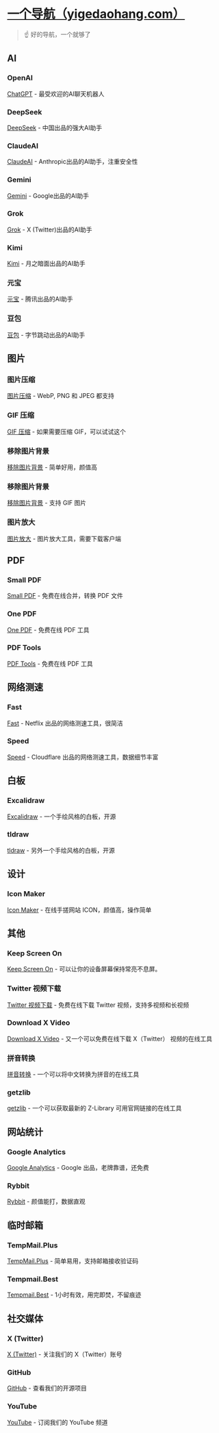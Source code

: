 # [一个导航（yigedaohang.com）](https://yigedaohang.com/)

> ☝️ 好的导航，一个就够了

## AI

### OpenAI
[ChatGPT](https://chatgpt.com) - 最受欢迎的AI聊天机器人

### DeepSeek
[DeepSeek](https://chat.deepseek.com) - 中国出品的强大AI助手

### ClaudeAI
[ClaudeAI](https://claude.ai) - Anthropic出品的AI助手，注重安全性

### Gemini
[Gemini](https://gemini.google.com) - Google出品的AI助手

### Grok
[Grok](https://grok.com) - X (Twitter)出品的AI助手

### Kimi
[Kimi](https://kimi.moonshot.cn/) - 月之暗面出品的AI助手

### 元宝
[元宝](https://yuanbao.tencent.com) - 腾讯出品的AI助手

### 豆包
[豆包](https://www.doubao.com) - 字节跳动出品的AI助手

## 图片

### 图片压缩
[图片压缩](https://docsmall.com/gif-compress?from=yigedaohang.com) - WebP, PNG 和 JPEG 都支持

### GIF 压缩
[GIF 压缩](https://docsmall.com/gif-compress?from=yigedaohang.com) - 如果需要压缩 GIF，可以试试这个

### 移除图片背景
[移除图片背景](https://www.remove.bg/?from=yigedaohang.com) - 简单好用，颜值高

### 移除图片背景
[移除图片背景](https://pixian.ai/?from=yigedaohang.com) - 支持 GIF 图片

### 图片放大
[图片放大](https://github.com/Tohrusky/Final2x?from=yigedaohang.com) - 图片放大工具，需要下载客户端

## PDF

### Small PDF
[Small PDF](https://smallpdf.com/?from=yigedaohang.com) - 免费在线合并，转换 PDF 文件

### One PDF
[One PDF](https://www.onepdf.online/?from=yigedaohang.com) - 免费在线 PDF 工具

### PDF Tools
[PDF Tools](https://pdf.ai/tools/?from=yigedaohang.com) - 免费在线 PDF 工具

## 网络测速

### Fast
[Fast](https://fast.com/?from=yigedaohang.com) - Netflix 出品的网络测速工具，很简洁

### Speed
[Speed](https://speed.cloudflare.com/?from=yigedaohang.com) - Cloudflare 出品的网络测速工具，数据细节丰富

## 白板

### Excalidraw
[Excalidraw](https://excalidraw.com/?from=yigedaohang.com) - 一个手绘风格的白板，开源

### tldraw
[tldraw](https://excalidraw.com/?from=yigedaohang.com) - 另外一个手绘风格的白板，开源

## 设计

### Icon Maker
[Icon Maker](https://icon.ray.so/?from=yigedaohang.com) - 在线手搓网站 ICON，颜值高，操作简单

## 其他

### Keep Screen On
[Keep Screen On](https://keep-screen-on.com/?from=yigedaohang.com) - 可以让你的设备屏幕保持常亮不息屏。

### Twitter 视频下载
[Twitter 视频下载](https://twitterxz.com/?from=yigedaohang.com) - 免费在线下载 Twitter 视频，支持多视频和长视频

### Download X Video
[Download X Video](https://download-x-video.com/?from=yigedaohang.com) - 又一个可以免费在线下载 X（Twitter） 视频的在线工具

### 拼音转换
[拼音转换](https://pinyinzhuanhuan.com/?from=yigedaohang.com) - 一个可以将中文转换为拼音的在线工具

### getzlib
[getzlib](https://getzlib.com/?from=yigedaohang.com) - 一个可以获取最新的 Z-Library 可用官网链接的在线工具

## 网站统计

### Google Analytics
[Google Analytics](https://analytics.google.com/?from=yigedaohang.com) - Google 出品，老牌靠谱，还免费

### Rybbit
[Rybbit](https://github.com/rybbit-io/rybbit?from=yigedaohang.com) - 颜值能打，数据直观

## 临时邮箱

### TempMail.Plus
[TempMail.Plus](https://tempmail.plus/?from=yigedaohang.com) - 简单易用，支持邮箱接收验证码

### Tempmail.Best
[Tempmail.Best](https://tempmail.best/?from=yigedaohang.com) - 1小时有效，用完即焚，不留痕迹

## 社交媒体

### X (Twitter)
[X (Twitter)](https://x.com/yigedaohang) - 关注我们的 X（Twitter）账号

### GitHub
[GitHub](https://github.com/1daohang) - 查看我们的开源项目

### YouTube
[YouTube](https://www.youtube.com/@yigedaohang) - 订阅我们的 YouTube 频道
